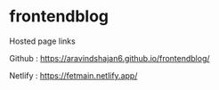 # frontendblog
Hosted page links 

Github : https://aravindshajan6.github.io/frontendblog/

Netlify : https://fetmain.netlify.app/
